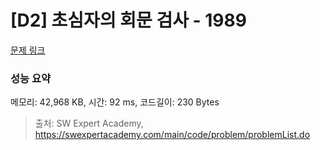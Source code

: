 # [D2] 초심자의 회문 검사 - 1989 

[문제 링크](https://swexpertacademy.com/main/code/problem/problemDetail.do?contestProbId=AV5PyTLqAf4DFAUq) 

### 성능 요약

메모리: 42,968 KB, 시간: 92 ms, 코드길이: 230 Bytes



> 출처: SW Expert Academy, https://swexpertacademy.com/main/code/problem/problemList.do